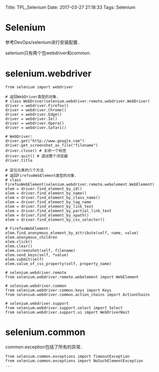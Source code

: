 Title: TPL_Selenium
Date: 2017-03-27 21:18:33
Tags: Selenium



# Selenium

参考DevOps/selenium进行安装配置．

selenium只有两个包webdriver和common.

# selenium.webdriver

    from selenium import webdriver

    # 返回WebDriver类型的对象．
    # class WebDriver(selenium.webdriver.remote.webdriver.WebDriver)
    driver = webdriver.Firefox()
    driver = webdriver.Chrome()
    driver = webdriver.Edge()
    driver = webdriver.Ie()
    driver = webdriver.Opera()
    driver = webdriver.Safari()

    # WebDriver:
    driver.get("http://www.google.com")
    driver.get_screenshot_as_file("filename")
    driver.close() # 关闭一个标签
    driver.quit() # 退出整个浏览器
    driver.title

    # 定位元素的八个方法
    # 返回FirefoxWebElement类型的对象．
    # class FirefoxWebElement(selenium.webdriver.remote.webelement.WebElement)
    elem = driver.find_element_by_id()
    elem = driver.find_element_by_name()
    elem = driver.find_element_by_class_name()
    elem = driver.find_element_by_tag_name
    elem = driver.find_element_by_link_text
    elem = driver.find_element_by_partial_link_text
    elem = driver.find_element_by_xpath()
    elem = driver.find_element_by_css_selector()

    # FirefoxWebElement:
    elem.find_anonymous_element_by_attribute(self, name, value)
    elem.anonymous_children
    elem.click()
    elem.clear()
    elem.screenshot(self, filename)
    elem.send_keys(self, *value)
    elem.submit(self)
    elem.value_of_css_property(self, property_name)

    # selenium.webdriver.remote
    from selenium.webdriver.remote.webelement import WebElement

    # selenium.webdriver.common
    from selenium.webdriver.common.keys import Keys
    from selenium.webdriver.common.action_chains import ActionChains

    # selenium.webdriver.support
    from selenium.webdriver.support.select import Select
    from selenium.webdriver.support.ui import WebDriverWait

# selenium.common

common.exception包括了所有的异常．

    from selenium.common.exceptions import TimeoutException
    from selenium.common.exceptions import NoSuchElementException
    ...

